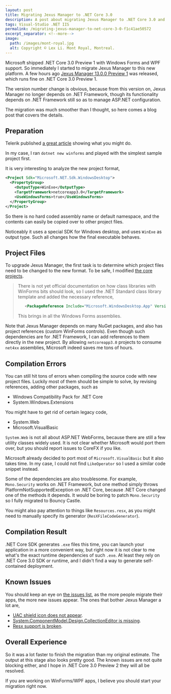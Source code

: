 ```yaml
---
layout: post
title: Migrating Jexus Manager to .NET Core 3.0
description: A post about migrating Jexus Manager to .NET Core 3.0 and what are the goodies.
tags: Visual-Studio .NET IIS
permalink: /migrating-jexus-manager-to-net-core-3-0-f1c41ae50572
excerpt_separator: <!--more-->
image:
  path: /images/mont-royal.jpg
  alt: Copyright © Lex Li. Mont Royal, Montreal.
---
```


Microsoft shipped .NET Core 3.0 Preview 1 with Windows Forms and WPF support. So immediately I started to migrate Jexus Manager to this new platform. A few hours ago [Jexus Manager 13.0.0 Preview 1](https://github.com/jexuswebserver/JexusManager/issues/104) was released, which runs fine on .NET Core 3.0 Preview 1.
<!--more-->

The version number change is obvious, because from this version on, Jexus Manager no longer depends on .NET Framework, though its functionality depends on .NET Framework still so as to manage ASP.NET configuration.

The migration was much smoother than I thought, so here comes a blog post that covers the details.

## Preparation

Telerik published [a great article](https://www.telerik.com/blogs/how-to-update-wpf-winforms-app-to-dotnet-core-3) showing what you might do.

In my case, I ran `dotnet new winforms` and played with the simplest sample project first.

It is very interesting to analyze the new project format,

``` xml
<Project Sdk="Microsoft.NET.Sdk.WindowsDesktop">
  <PropertyGroup>
    <OutputType>WinExe</OutputType>
    <TargetFramework>netcoreapp3.0</TargetFramework>
    <UseWindowsForms>true</UseWindowsForms>
  </PropertyGroup>
</Project>
```

So there is no hard coded assembly name or default namespace, and the contents can easily be copied over to other project files.

Noticeably it uses a special SDK for Windows desktop, and uses `WinExe` as output type. Such all changes how the final executable behaves.

## Project Files

To upgrade Jexus Manager, the first task is to determine which project files need to be changed to the new format. To be safe, I modified [the core projects](https://github.com/jexuswebserver/JexusManager/commit/d883643902c9155c2c886da3f78c9e1cdb4fd9ab).

> There is not yet official documentation on how class libraries with WinForms bits should look, so I used the .NET Standard class library template and added the necessary reference,
> ``` xml
>    <PackageReference Include="Microsoft.WindowsDesktop.App" Version="3.0.0-alpha-27128–4" />
> ```
>
> This brings in all the Windows Forms assemblies.

Note that Jexus Manager depends on many NuGet packages, and also has project references (custom WinForms controls). Even though such dependencies are for .NET Framework, I can add references to them directly in the new project. By allowing `netcoreapp3.0` projects to consume `net4xx` assemblies, Microsoft indeed saves me tons of hours.

## Compilation Errors

You can still hit tons of errors when compiling the source code with new project files. Luckily most of them should be simple to solve, by revising references, adding other packages, such as

* Windows Compatibility Pack for .NET Core
* System.Windows.Extensions

You might have to get rid of certain legacy code,

* System.Web
* Microsoft.VisualBasic

`System.Web` is not all about ASP.NET WebForms, because there are still a few utility classes widely used. It is not clear whether Microsoft would port them over, but you should report issues to CoreFX if you like.

Microsoft already decided to port most of `Microsoft.VisualBasic` but it also takes time. In my case, I could not find `LikeOperator` so I used a similar code snippet instead.

Some of the dependencies are also troublesome. For example, `Mono.Security` works on .NET Framework, but one method simply throws PlatformNotSupportedException on .NET Core, because .NET Core changed one of the methods it depends. It would be boring to patch `Mono.Security` so I fully migrated to Bouncy Castle.

You might also pay attention to things like `Resources.resx`, as you might need to manually specify its generator (`ResXFileCodeGenerator`).

## Compilation Result

.NET Core SDK generates `.exe` files this time, you can launch your application in a more convenient way, but right now it is not clear to me what's the exact runtime dependencies of such `.exe`. At least they rely on .NET Core 3.0 SDK or runtime, and I didn't find a way to generate self-contained deployment.

## Known Issues

You should keep an eye on [the issues list](https://github.com/dotnet/winforms/issues), as the more people migrate their apps, the more new issues appear. The ones that bother Jexus Manager a lot are,

* [UAC shield icon does not appear](https://github.com/dotnet/winforms/issues/192).
* [System.ComponentModel.Design.CollectionEditor is missing](https://github.com/dotnet/winforms/issues/177).
* [Resx support is broken](https://github.com/dotnet/winforms/issues/251).

## Overall Experience

So it was a lot faster to finish the migration than my original estimate. The output at this stage also looks pretty good. The known issues are not quite blocking either, and I hope in .NET Core 3.0 Preview 2 they will all be resolved.

If you are working on WinForms/WPF apps, I believe you should start your migration right now.
